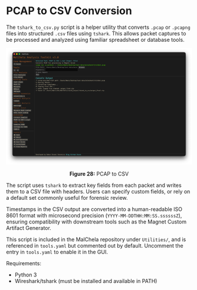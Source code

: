 # PCAP to CSV Conversion

The `tshark_to_csv.py` script is a helper utility that converts `.pcap` or `.pcapng` files into structured `.csv` files using `tshark`. This allows packet captures to be processed and analyzed using familiar spreadsheet or database tools.


![PCAP to CSV](../images/pcap_to_csv.png)

<p align="center"><strong>Figure 28:</strong> PCAP to CSV</p>

The script uses `tshark` to extract key fields from each packet and writes them to a CSV file with headers. Users can specify custom fields, or rely on a default set commonly useful for forensic review.

Timestamps in the CSV output are converted into a human-readable ISO 8601 format with microsecond precision (`YYYY-MM-DDTHH:MM:SS.ssssssZ`), ensuring compatibility with downstream tools such as the Magnet Custom Artifact Generator.



This script is included in the MalChela repository under `Utilities/`, and is referenced in `tools.yaml` but commented out by default. Uncomment the entry in `tools.yaml` to enable it in the GUI.

Requirements:

- Python 3
- Wireshark/tshark (must be installed and available in PATH)
